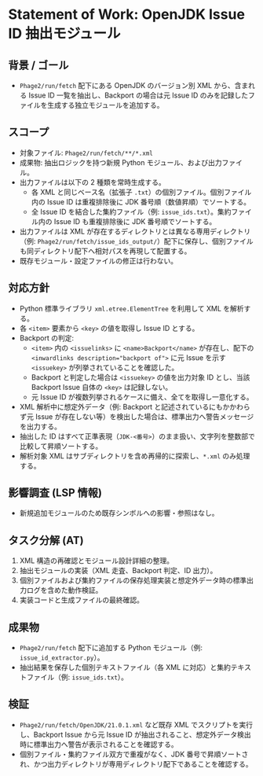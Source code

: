 # Statement of Work: OpenJDK Issue ID 抽出モジュール

## 背景 / ゴール
- `Phage2/run/fetch` 配下にある OpenJDK のバージョン別 XML から、含まれる Issue ID 一覧を抽出し、Backport の場合は元 Issue ID のみを記録したファイルを生成する独立モジュールを追加する。

## スコープ
- 対象ファイル: `Phage2/run/fetch/**/*.xml`
- 成果物: 抽出ロジックを持つ新規 Python モジュール、および出力ファイル。
- 出力ファイルは以下の 2 種類を常時生成する。
  - 各 XML と同じベース名（拡張子 `.txt`）の個別ファイル。個別ファイル内の Issue ID は重複排除後に JDK 番号順（数値昇順）でソートする。
  - 全 Issue ID を結合した集約ファイル（例: `issue_ids.txt`）。集約ファイル内の Issue ID も重複排除後に JDK 番号順でソートする。
- 出力ファイルは XML が存在するディレクトリとは異なる専用ディレクトリ（例: `Phage2/run/fetch/issue_ids_output/`）配下に保存し、個別ファイルも同ディレクトリ配下へ相対パスを再現して配置する。
- 既存モジュール・設定ファイルの修正は行わない。

## 対応方針
- Python 標準ライブラリ `xml.etree.ElementTree` を利用して XML を解析する。
- 各 `<item>` 要素から `<key>` の値を取得し Issue ID とする。
- Backport の判定:
  - `<item>` 内の `<issuelinks>` に `<name>Backport</name>` が存在し、配下の `<inwardlinks description="backport of">` に元 Issue を示す `<issuekey>` が列挙されていることを確認した。
  - Backport と判定した場合は `<issuekey>` の値を出力対象 ID とし、当該 Backport Issue 自体の `<key>` は記録しない。
  - 元 Issue ID が複数列挙されるケースに備え、全てを取得し一意化する。
- XML 解析中に想定外データ（例: Backport と記述されているにもかかわらず元 Issue が存在しない等）を検出した場合は、標準出力へ警告メッセージを出力する。
- 抽出した ID はすべて正準表現（`JDK-<番号>`）のまま扱い、文字列を整数部で比較して昇順ソートする。
- 解析対象 XML はサブディレクトリを含め再帰的に探索し、`*.xml` のみ処理する。

## 影響調査 (LSP 情報)
- 新規追加モジュールのため既存シンボルへの影響・参照はなし。

## タスク分解 (AT)
1. XML 構造の再確認とモジュール設計詳細の整理。
2. 抽出モジュールの実装（XML 走査、Backport 判定、ID 出力）。
3. 個別ファイルおよび集約ファイルの保存処理実装と想定外データ時の標準出力ログを含めた動作検証。
4. 実装コードと生成ファイルの最終確認。

## 成果物
- `Phage2/run/fetch` 配下に追加する Python モジュール（例: `issue_id_extractor.py`）。
- 抽出結果を保存した個別テキストファイル（各 XML に対応）と集約テキストファイル（例: `issue_ids.txt`）。

## 検証
- `Phage2/run/fetch/OpenJDK/21.0.1.xml` など既存 XML でスクリプトを実行し、Backport Issue から元 Issue ID が抽出されること、想定外データ検出時に標準出力へ警告が表示されることを確認する。
- 個別ファイル・集約ファイル双方で重複がなく、JDK 番号で昇順ソートされ、かつ出力ディレクトリが専用ディレクトリ配下であることを確認する。
